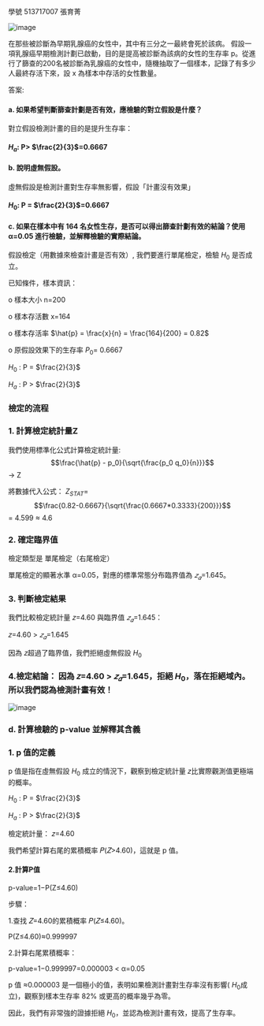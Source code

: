 學號 513717007  張育菁

![image](https://github.com/user-attachments/assets/a56aa696-8296-4fa5-aa2b-923a7463f8ee)

在那些被診斷為早期乳腺癌的女性中，其中有三分之一最終會死於該病。
假設一項乳腺癌早期檢測計劃已啟動，目的是提高被診斷為該病的女性的生存率 p。從進行了篩查的200名被診斷為乳腺癌的女性中，隨機抽取了一個樣本，記錄了有多少人最終存活下來，設 x 為樣本中存活的女性數量。



答案:


#### a. 如果希望判斷篩查計劃是否有效，應檢驗的對立假設是什麼？

對立假設檢測計畫的目的是提升生存率：

#### $H_a$: P> $\frac{2}{3}$=0.6667


#### b. 說明虛無假設。
虛無假設是檢測計畫對生存率無影響，假設「計畫沒有效果」

#### $H_0$: P = $\frac{2}{3}$=0.6667


#### c. 如果在樣本中有 164 名女性生存，是否可以得出篩查計劃有效的結論？使用 α=0.05 進行檢驗，並解釋檢驗的實際結論。

假設檢定（用數據來檢查計畫是否有效）, 我們要進行單尾檢定，檢驗 $H_0$ 是否成立。

已知條件，樣本資訊：

o	樣本大小 n=200

o	樣本存活數 x=164

o	樣本存活率 $\hat{p} = \frac{x}{n} = \frac{164}{200} = 0.82$

o	原假設效果下的生存率 $P_0$= 0.6667

$H_0$ : P = $\frac{2}{3}$
   
$H_a$ : P > $\frac{2}{3}$

### 檢定的流程

### 1. 計算檢定統計量Z

我們使用標準化公式計算檢定統計量: $$\frac{\hat{p} - p_0}{\sqrt{\frac{p_0 q_0}{n}}}$$ -> Z

將數據代入公式： $Z_{STAT}$= $$\frac{0.82-0.6667}{\sqrt{\frac{0.6667*0.3333}{200}}}$$ = 4.599 ${\approx}$ 4.6

### 2. 確定臨界值

檢定類型是 單尾檢定（右尾檢定）

單尾檢定的顯著水準 α=0.05，對應的標準常態分布臨界值為 $𝑧_𝛼$=1.645。

### 3. 判斷檢定結果

我們比較檢定統計量 𝑧=4.60 與臨界值 $𝑧_𝛼$=1.645：

 𝑧=4.60 > $𝑧_𝛼$=1.645

 因為 𝑧超過了臨界值，我們拒絕虛無假設 $H_0$
​
### 4.檢定結論： 因為 𝑧=4.60 > $𝑧_𝛼$=1.645，拒絕 $H_0$，落在拒絕域內。所以我們認為檢測計畫有效！

![image](https://github.com/user-attachments/assets/81209330-7a48-4d41-ab7e-7cba6ad87647)

### d. 計算檢驗的 p-value 並解釋其含義

### 1. p 值的定義

p 值是指在虛無假設 $H_0$ 成立的情況下，觀察到檢定統計量 𝑧比實際觀測值更極端的概率。

$H_0$ : P = $\frac{2}{3}$
   
$H_a$ : P > $\frac{2}{3}$

檢定統計量： 𝑧=4.60

我們希望計算右尾的累積概率 𝑃(𝑍>4.60)，這就是 p 值。

#### 2.計算P值

p-value=1−P(Z≤4.60)

步驟：

1.查找 𝑍=4.60的累積概率 𝑃(𝑍≤4.60)。

P(Z≤4.60)≈0.999997

2.計算右尾累積概率：

p-value=1−0.999997=0.000003 < α=0.05 

p 值 ≈0.000003 是一個極小的值，表明如果檢測計畫對生存率沒有影響( $H_0$成立)，觀察到樣本生存率 82% 或更高的概率幾乎為零。

因此，我們有非常強的證據拒絕 $H_0$，並認為檢測計畫有效，提高了生存率。




